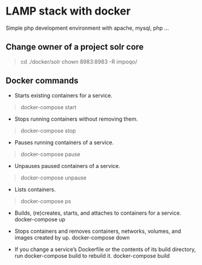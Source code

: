 # LAMP stack with docker
Simple php development environment with apache, mysql, php ...

## Change owner of a project solr core
> cd ./docker/solr 
> chown 8983:8983 -R impoqo/

## Docker commands

- Starts existing containers for a service.
>docker-compose start

- Stops running containers without removing them.
>docker-compose stop

- Pauses running containers of a service.
> docker-compose pause

- Unpauses paused containers of a service.
>docker-compose unpause

- Lists containers.
>docker-compose ps

- Builds, (re)creates, starts, and attaches to containers for a service.
docker-compose up

- Stops containers and removes containers, networks, volumes, and images created by up.
docker-compose down

- If you change a service’s Dockerfile or the contents of its build directory, run docker-compose build to rebuild it.
docker-compose build

